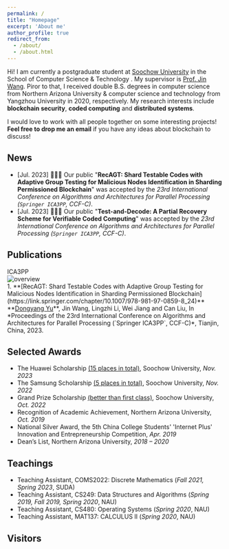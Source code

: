 ```yaml
---
permalink: /
title: "Homepage"
excerpt: 'About me'
author_profile: true
redirect_from:
  - /about/
  - /about.html
---
```


Hi! I am currently a postgraduate student at [Soochow University](http://www.suda.edu.cn) in the School of Computer Science & Technology . My supervisor is [Prof. Jin Wang](http://web.suda.edu.cn/wjin1985/index.html). Piror to that, I received double B.S. degrees in computer science from Northern Arizona University & computer science and technology from Yangzhou University in 2020, respectively. My research interests include **blockchain security**, **coded computing** and **distributed systems**.<br>

I would love to work with all people together on some interesting projects! **Feel free to drop me an email** if you have any ideas about blockchain to discuss!

## News
- [Jul. 2023] 🎉🎉🎉 Our public "**RecAGT: Shard Testable Codes with Adaptive Group Testing for Malicious Nodes Identification in Sharding Permissioned Blockchain**" was accepted by the *23rd International Conference on Algorithms and Architectures for Parallel Processing (`Springer ICA3PP`, CCF-C)*.
- [Jul. 2023] 🎉🎉🎉 Our public "**Test-and-Decode: A Partial Recovery Scheme for Verifiable Coded Computing**" was accepted by the *23rd International Conference on Algorithms and Architectures for Parallel Processing (`Springer ICA3PP`, CCF-C)*.

## Publications
<div class='public-box'>
  <div class='public-box-image'>
    <div class="badge">ICA3PP</div>
    <img src='images/pub1-RecAGT.png' alt="overview">
  </div>
  <div class='public-box-text' markdown="1">
  1. **[RecAGT: Shard Testable Codes with Adaptive Group Testing for Malicious Nodes Identification in Sharding Permissioned Blockchain](https://link.springer.com/chapter/10.1007/978-981-97-0859-8_24)**
  <br>  **<u>Dongyang Yu</u>**, Jin Wang, Lingzhi Li, Wei Jiang and Can Liu,
  In *Proceedings of the 23rd International Conference on Algorithms and Architectures for Parallel Processing (`Springer ICA3PP`, CCF-C)*, Tianjin, China, 2023.
  <!-- **Contribution**: We are the first to investigate sample-level graph and formulate zero-shot learning to a graph-to-semantics matching task. -->
  </div>
</div>


## Selected Awards
- The Huawei Scholarship <u>(15 places in total)</u>, Soochow University, *Nov. 2023*
- The Samsung Scholarship <u>(5 places in total)</u>, Soochow University, *Nov. 2022*
- Grand Prize Scholarship <u>(better than first class)</u>, Soochow University, *Oct. 2022*
- Recognition of Academic Achievement, Northern Arizona University, *Oct. 2019*
- National Silver Award, the 5th China College Students' 'Internet Plus' Innovation and Entrepreneurship Competition, *Apr. 2019*
- Dean’s List, Northern Arizona University, *2018 – 2020*


## Teachings
- Teaching Assistant, COMS2022: Discrete Mathematics (*Fall 2021, Spring 2023*, SUDA)
- Teaching Assistant, CS249: Data Structures and Algorithms (*Spring 2019, Fall 2019, Spring 2020*, NAU)
- Teaching Assistant, CS480: Operating Systems (*Spring 2020*, NAU)
- Teaching Assistant, MAT137: CALCULUS II (*Spring 2020*, NAU)


<!-- Example: editing a markdown file for a talk -->
<!-- ![Editing a markdown file for a talk](/images/editing-talk.png) -->

<!-- <script type="text/javascript" src="//rf.revolvermaps.com/0/0/1.js?i=5p7vdhesdz8&amp;s=180&amp;m=0&amp;v=true&amp;r=false&amp;b=ffffff&amp;n=true&amp;c=007eff" async="async"></script> -->
## Visitors
<script type="text/javascript" src="//rf.revolvermaps.com/0/0/6.js?i=5p7vdhesdz8&amp;m=8&amp;c=808080&amp;cr1=ff0000&amp;f=arial&amp;l=0" async="async"></script>
